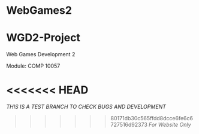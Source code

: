 # WebGames2
# WGD2-Project

Web Games Development 2

Module: COMP 10057

<<<<<<< HEAD
=======
*THIS IS A TEST BRANCH TO CHECK BUGS AND DEVELOPMENT*
>>>>>>> 80171db30c565ffdd8dcce6fe6c6727516d92373
*For Website Only*

